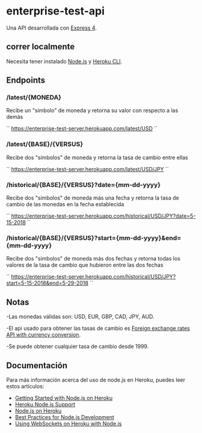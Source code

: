 # enterprise-test-api

Una API desarrollada con [Express 4](http://expressjs.com/).


## correr localmente

Necesita tener instalado [Node.js](http://nodejs.org/) y [Heroku CLI](https://cli.heroku.com/).

## Endpoints

### /latest/{MONEDA}

Recibe un "simbolo" de moneda y retorna su valor con respecto a las demás

´´
https://enterprise-test-server.herokuapp.com/latest/USD
´´

### /latest/{BASE}/{VERSUS}

Recibe dos "simbolos" de moneda y retorna la tasa de cambio entre ellas

´´
https://enterprise-test-server.herokuapp.com/latest/USD/JPY
´´

### /historical/{BASE}/{VERSUS}?date={mm-dd-yyyy}

Recibe dos "simbolos" de moneda más una fecha y retorna la tasa de cambio de las monedas en la fecha establecida

´´
https://enterprise-test-server.herokuapp.com/historical/USD/JPY?date=5-15-2018
´´

### /historical/{BASE}/{VERSUS}?start={mm-dd-yyyy}&end={mm-dd-yyyy}

Recibe dos "simbolos" de moneda más dos fechas y retorna todas los valores de la tasa de cambio que hubieron entre las dos fechas

´´
https://enterprise-test-server.herokuapp.com/historical/USD/JPY?start=5-15-2018&end=5-29-2018
´´

## Notas

-Las monedas válidas son: USD, EUR, GBP, CAD, JPY, AUD.

-El api usado para obtener las tasas de cambio es [Foreign exchange rates API
with currency conversion](http://exchangeratesapi.io/).

-Se puede obtener cualquier tasa de cambio desde 1999.


## Documentación

Para más información acerca del uso de node.js en Heroku, puedes leer estos artículos:

- [Getting Started with Node.js on Heroku](https://devcenter.heroku.com/articles/getting-started-with-nodejs)
- [Heroku Node.js Support](https://devcenter.heroku.com/articles/nodejs-support)
- [Node.js on Heroku](https://devcenter.heroku.com/categories/nodejs)
- [Best Practices for Node.js Development](https://devcenter.heroku.com/articles/node-best-practices)
- [Using WebSockets on Heroku with Node.js](https://devcenter.heroku.com/articles/node-websockets)
